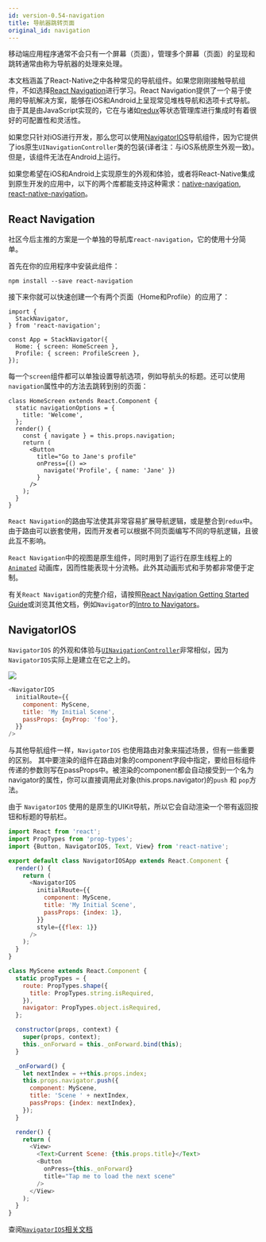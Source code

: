 ```yaml
---
id: version-0.54-navigation
title: 导航器跳转页面
original_id: navigation
---
```



移动端应用程序通常不会只有一个屏幕（页面），管理多个屏幕（页面）的呈现和跳转通常由称为导航器的处理来处理。

本文档涵盖了React-Native之中各种常见的导航组件。如果您刚刚接触导航组件，不如选择[React Navigation](navigation.md#react-navigation)进行学习。React Navigation提供了一个易于使用的导航解决方案，能够在iOS和Android上呈现常见堆栈导航和选项卡式导航。 由于其是由JavaScript实现的，它在与诸如[redux](https://reactnavigation.org/docs/redux-integration.html)等状态管理库进行集成时有着很好的可配置性和灵活性。

如果您只针对iOS进行开发，那么您可以使用[NavigatorIOS](navigation.md#navigatorios)导航组件，因为它提供了ios原生`UINavigationController`类的包装(译者注：与iOS系统原生外观一致)。但是，该组件无法在Android上运行。


如果您希望在iOS和Android上实现原生的外观和体验，或者将React-Native集成到原生开发的应用中，以下的两个库都能支持这种需求：[native-navigation](http://airbnb.io/native-navigation/), [react-native-navigation](https://github.com/wix/react-native-navigation)。

## React Navigation

社区今后主推的方案是一个单独的导航库`react-navigation`，它的使用十分简单。

首先在你的应用程序中安装此组件：

```
npm install --save react-navigation
```

接下来你就可以快速创建一个有两个页面（Home和Profile）的应用了：

```
import {
  StackNavigator,
} from 'react-navigation';

const App = StackNavigator({
  Home: { screen: HomeScreen },
  Profile: { screen: ProfileScreen },
});
```

每一个`screen`组件都可以单独设置导航选项，例如导航头的标题。还可以使用`navigation`属性中的方法去跳转到别的页面：

```
class HomeScreen extends React.Component {
  static navigationOptions = {
    title: 'Welcome',
  };
  render() {
    const { navigate } = this.props.navigation;
    return (
      <Button
        title="Go to Jane's profile"
        onPress={() =>
          navigate('Profile', { name: 'Jane' })
        }
      />
    );
  }
}
```

`React Navigation`的路由写法使其非常容易扩展导航逻辑，或是整合到`redux`中。由于路由可以嵌套使用，因而开发者可以根据不同页面编写不同的导航逻辑，且彼此互不影响。

`React Navigation`中的视图是原生组件，同时用到了运行在原生线程上的 [`Animated`](animated.md) 动画库，因而性能表现十分流畅。此外其动画形式和手势都非常便于定制。

有关`React Navigation`的完整介绍，请按照[React Navigation Getting Started Guide](https://reactnavigation.org/docs/getting-started.html)或浏览其他文档，例如`Navigator`的[Intro to Navigators](https://expo.io/@react-navigation/NavigationPlayground)。

## NavigatorIOS

`NavigatorIOS` 的外观和体验与[`UINavigationController`](https://developer.apple.com/library/ios/documentation/UIKit/Reference/UINavigationController_Class/)非常相似，因为`NavigatorIOS`实际上是建立在它之上的。

![](images/NavigationStack-NavigatorIOS.gif)

``` javascript
<NavigatorIOS
  initialRoute={{
    component: MyScene,
    title: 'My Initial Scene',
    passProps: {myProp: 'foo'},
  }}
/>
```

与其他导航组件一样，`NavigatorIOS` 也使用路由对象来描述场景，但有一些重要的区别。 其中要渲染的组件在路由对象的component字段中指定，要给目标组件传递的参数则写在passProps中。被渲染的component都会自动接受到一个名为navigator的属性，你可以直接调用此对象(this.props.navigator)的`push` 和 `pop`方法。

由于 `NavigatorIOS` 使用的是原生的UIKit导航，所以它会自动渲染一个带有返回按钮和标题的导航栏。

```javascript
import React from 'react';
import PropTypes from 'prop-types';
import {Button, NavigatorIOS, Text, View} from 'react-native';

export default class NavigatorIOSApp extends React.Component {
  render() {
    return (
      <NavigatorIOS
        initialRoute={{
          component: MyScene,
          title: 'My Initial Scene',
          passProps: {index: 1},
        }}
        style={{flex: 1}}
      />
    );
  }
}

class MyScene extends React.Component {
  static propTypes = {
    route: PropTypes.shape({
      title: PropTypes.string.isRequired,
    }),
    navigator: PropTypes.object.isRequired,
  };

  constructor(props, context) {
    super(props, context);
    this._onForward = this._onForward.bind(this);
  }

  _onForward() {
    let nextIndex = ++this.props.index;
    this.props.navigator.push({
      component: MyScene,
      title: 'Scene ' + nextIndex,
      passProps: {index: nextIndex},
    });
  }

  render() {
    return (
      <View>
        <Text>Current Scene: {this.props.title}</Text>
        <Button
          onPress={this._onForward}
          title="Tap me to load the next scene"
        />
      </View>
    );
  }
}
```

查阅[`NavigatorIOS`相关文档](navigatorios.md)